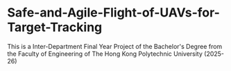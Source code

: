 # Safe-and-Agile-Flight-of-UAVs-for-Target-Tracking
This is a Inter-Department Final Year Project of the Bachelor's Degree from the Faculty of Engineering of The Hong Kong Polytechnic University (2025-26)
